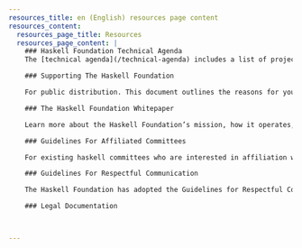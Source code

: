 ```yaml
---
resources_title: en (English) resources page content
resources_content:
  resources_page_title: Resources
  resources_page_content: |
    ### Haskell Foundation Technical Agenda
    The [technical agenda](/technical-agenda) includes a list of projects that we expect the HF to cultivate and support, depending on resources. This list is meant to be suggestive, not definitive: as the HF continues to mature, we may find that other technical projects become more important than what is listed below. In particular, we expect the HF to support a function where we can collect feedback (encompassing instruments like surveys, interviews, and user studies), and then we hope to use that feedback to inform our technical priorities.

    ### Supporting The Haskell Foundation

    For public distribution. This document outlines the reasons for your organization to get involved with sponsorship for the Haskell Foundation.

    ### The Haskell Foundation Whitepaper

    Learn more about the Haskell Foundation’s mission, how it operates, and how you can get involved.

    ### Guidelines For Affiliated Committees

    For existing haskell committees who are interested in affiliation with the Haskell Foundation, this document outlines the requirements for participation.

    ### Guidelines For Respectful Communication

    The Haskell Foundation has adopted the Guidelines for Respectful Communication to guide how we interact with one another and with the broader haskell community. This document contains the full text of the Guidelines.

    ### Legal Documentation



---
```

